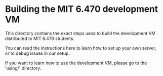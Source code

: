 # Building the MIT 6.470 development VM

This directory contains the exact steps used to build the development VM
distributed to MIT 6.470 students.

You can read the instructions here to learn how to set up your own server, or
to debug issues in our setup.

If you want to learn how to use the development VM, please go to the 'using/'
directory.
